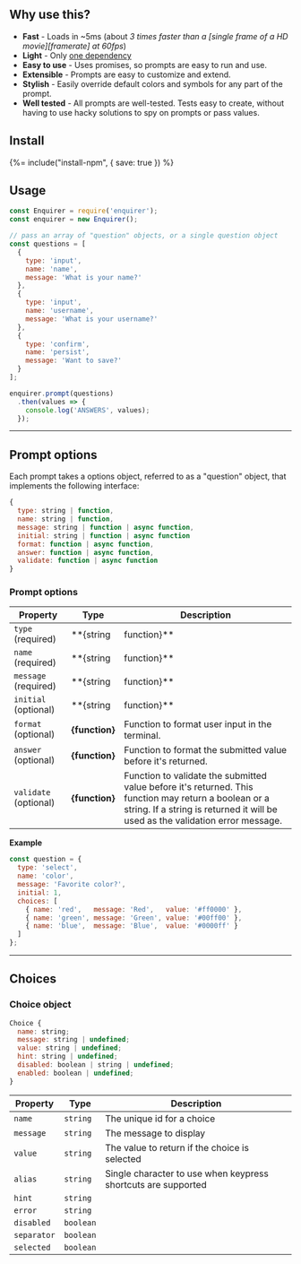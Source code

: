 ## Why use this?

- **Fast** - Loads in ~5ms (about _3 times faster than a [single frame of a HD movie][framerate] at 60fps_)
- **Light** - Only [one dependency](https://github.com/doowb/ansi-colors)
- **Easy to use** - Uses promises, so prompts are easy to run and use.
- **Extensible** - Prompts are easy to customize and extend. 
- **Stylish** - Easily override default colors and symbols for any part of the prompt.
- **Well tested** - All prompts are well-tested. Tests easy to create, without having to use hacky solutions to spy on prompts or pass values.

## Install

{%= include("install-npm", { save: true }) %}


## Usage

```js
const Enquirer = require('enquirer');
const enquirer = new Enquirer();

// pass an array of "question" objects, or a single question object
const questions = [
  {
    type: 'input',
    name: 'name',
    message: 'What is your name?' 
  },
  {
    type: 'input',
    name: 'username',
    message: 'What is your username?' 
  },
  {
    type: 'confirm',
    name: 'persist',
    message: 'Want to save?'
  }
];

enquirer.prompt(questions)
  .then(values => {
    console.log('ANSWERS', values);
  });
```

***


## Prompt options

Each prompt takes a options object, referred to as a "question" object, that implements the following interface:

```js
{
  type: string | function,
  name: string | function,
  message: string | function | async function,
  initial: string | function | async function
  format: function | async function,
  answer: function | async function,
  validate: function | async function
}
```

### Prompt options

| **Property** | **Type** | **Description** |
| --- | --- | --- |
| `type` (required) | **{string|function}** | Enquirer uses this value to determine the type of prompt to run, but it's optional when prompts are run directly. |
| `name` (required) | **{string|function}** | Used as the key for the answer on the returned values (answers) object. |
| `message` (required) | **{string|function}** | The message to display when the prompt is rendered in the terminal. |
| `initial` (optional) | **{string|function}** | The default value to return if the user does not supply a value. |
| `format` (optional) | **{function}** | Function to format user input in the terminal. |
| `answer` (optional) | **{function}** | Function to format the submitted value before it's returned. |
| `validate` (optional) | **{function}** | Function to validate the submitted value before it's returned. This function may return a boolean or a string. If a string is returned it will be used as the validation error message. |


**Example**

```js
const question = {
  type: 'select',
  name: 'color',
  message: 'Favorite color?',
  initial: 1,
  choices: [
    { name: 'red',   message: 'Red',   value: '#ff0000' },
    { name: 'green', message: 'Green', value: '#00ff00' },
    { name: 'blue',  message: 'Blue',  value: '#0000ff' }
  ]
};
```


***



## Choices

### Choice object

```js
Choice {
  name: string;
  message: string | undefined;
  value: string | undefined;
  hint: string | undefined;
  disabled: boolean | string | undefined;
  enabled: boolean | undefined;
}
```

| **Property**  | **Type**   | **Description**  |
| --- | --- | --- |
| `name`        | `string`   | The unique id for a choice |
| `message`     | `string`   | The message to display  |
| `value`       | `string`   | The value to return if the choice is selected |
| `alias`       | `string`   | Single character to use when keypress shortcuts are supported |
| `hint`        | `string`   |  |
| `error`       | `string`   |  |
| `disabled`    | `boolean`  |  |
| `separator`   | `boolean`  |  |
| `selected`    | `boolean`  |  |
